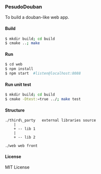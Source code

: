 ### PesudoDouban
To build a douban-like web app.

#### Build
```bash
$ mkdir build; cd build
$ cmake ..; make
```

#### Run
```bash
$ cd web
$ npm install
$ npm start  #listen@localhost:8088
```

#### Run unit test
```bash
$ mkdir build; cd build
$ cmake -Dtest:=true ../; make test
```

#### Structure
```plain text
./third\_party   external libraries source
    |
    + -- lib 1
    |
    + -- lib 2

./web web front
```

#### License 
MIT License
